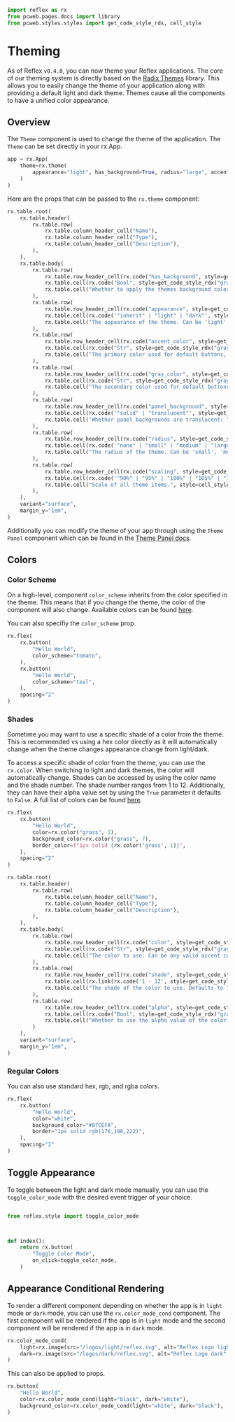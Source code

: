 ```python exec
import reflex as rx
from pcweb.pages.docs import library
from pcweb.styles.styles import get_code_style_rdx, cell_style
```

# Theming

As of Reflex `v0.4.0`, you can now theme your Reflex applications. The core of our theming system is directly based on the [Radix Themes](https://www.radix-ui.com) library. This allows you to easily change the theme of your application along with providing a default light and dark theme. Themes cause all the components to have a unified color appearance.

## Overview

The `Theme` component is used to change the theme of the application. The `Theme` can be set directly in your rx.App.

```python
app = rx.App(
    theme=rx.theme(
        appearance="light", has_background=True, radius="large", accent_color="teal"
    )
)
```

Here are the props that can be passed to the `rx.theme` component:

```python eval
rx.table.root(
    rx.table.header(
        rx.table.row(
            rx.table.column_header_cell("Name"),
            rx.table.column_header_cell("Type"),
            rx.table.column_header_cell("Description"),
        ),
    ),
    rx.table.body(
        rx.table.row(
            rx.table.row_header_cell(rx.code("has_background", style=get_code_style_rdx("violet"))),
            rx.table.cell(rx.code("Bool", style=get_code_style_rdx("gray"))),
            rx.table.cell("Whether to apply the themes background color to the theme node. Defaults to True.", style=cell_style),
        ),
        rx.table.row(
            rx.table.row_header_cell(rx.code("appearance", style=get_code_style_rdx("violet"))),
            rx.table.cell(rx.code('"inherit" | "light" | "dark"', style=get_code_style_rdx("gray"))),
            rx.table.cell("The appearance of the theme. Can be 'light' or 'dark'. Defaults to 'light'.", style=cell_style),
        ),
        rx.table.row(
            rx.table.row_header_cell(rx.code("accent_color", style=get_code_style_rdx("violet"))),
            rx.table.cell(rx.code("Str", style=get_code_style_rdx("gray"))),
            rx.table.cell("The primary color used for default buttons, typography, backgrounds, etc.", style=cell_style),
        ),
        rx.table.row(
            rx.table.row_header_cell(rx.code("gray_color", style=get_code_style_rdx("violet"))),
            rx.table.cell(rx.code("Str", style=get_code_style_rdx("gray"))),
            rx.table.cell("The secondary color used for default buttons, typography, backgrounds, etc.", style=cell_style),
        ),
        rx.table.row(
            rx.table.row_header_cell(rx.code("panel_background", style=get_code_style_rdx("violet"))),
            rx.table.cell(rx.code('"solid" | "translucent"', style=get_code_style_rdx("gray"))),
            rx.table.cell('Whether panel backgrounds are translucent: "solid" | "translucent" (default).', style=cell_style),
        ),
        rx.table.row(
            rx.table.row_header_cell(rx.code("radius", style=get_code_style_rdx("violet"))),
            rx.table.cell(rx.code('"none" | "small" | "medium" | "large" | "full"', style=get_code_style_rdx("gray"))),
            rx.table.cell("The radius of the theme. Can be 'small', 'medium', or 'large'. Defaults to 'medium'.", style=cell_style),
        ),
        rx.table.row(
            rx.table.row_header_cell(rx.code("scaling", style=get_code_style_rdx("violet"))),
            rx.table.cell(rx.code('"90%" | "95%" | "100%" | "105%" | "110%"', style=get_code_style_rdx("gray"))),
            rx.table.cell("Scale of all theme items.", style=cell_style),
        ),
    ),
    variant="surface",
    margin_y="1em",
)

```

Additionally you can modify the theme of your app through using the `Theme Panel` component which can be found in the [Theme Panel docs]({library.other.theme.path}).


## Colors

### Color Scheme

On a high-level, component `color_scheme` inherits from the color specified in the theme. This means that if you change the theme, the color of the component will also change. Available colors can be found [here](https://www.radix-ui.com/colors).

You can also specifiy the `color_scheme` prop.

```python demo
rx.flex(
    rx.button(
        "Hello World",
        color_scheme="tomato",
    ),
    rx.button(
        "Hello World",
        color_scheme="teal",
    ),
    spacing="2"
)
```

### Shades

Sometime you may want to use a specific shade of a color from the theme. This is recommended vs using a hex color directly as it will automatically change when the theme changes appearance change from light/dark.


To access a specific shade of color from the theme, you can use the `rx.color`. When switching to light and dark themes, the color will automatically change. Shades can be accessed by using the color name and the shade number. The shade number ranges from 1 to 12. Additionally, they can have their alpha value set by using the `True` parameter it defaults to `False`. A full list of colors can be found [here](https://www.radix-ui.com/colors).

```python demo
rx.flex(
    rx.button(
        "Hello World",
        color=rx.color("grass", 1),
        background_color=rx.color("grass", 7),
        border_color=f"1px solid {rx.color('grass', 1)}",
    ),
    spacing="2"
)
```

```python eval
rx.table.root(
    rx.table.header(
        rx.table.row(
            rx.table.column_header_cell("Name"),
            rx.table.column_header_cell("Type"),
            rx.table.column_header_cell("Description"),
        ),
    ),
    rx.table.body(
        rx.table.row(
            rx.table.row_header_cell(rx.code("color", style=get_code_style_rdx("violet"))),
            rx.table.cell(rx.code("Str", style=get_code_style_rdx("gray"))),
            rx.table.cell("The color to use. Can be any valid accent color or 'accent' to reference the current theme color.", style=cell_style),
        ),
        rx.table.row(
            rx.table.row_header_cell(rx.code("shade", style=get_code_style_rdx("violet"))),
            rx.table.cell(rx.link(rx.code('1 - 12', style=get_code_style_rdx("gray")), href="https://www.radix-ui.com/colors")),
            rx.table.cell("The shade of the color to use. Defaults to 7.", style=cell_style),
        ),
        rx.table.row(
            rx.table.row_header_cell(rx.code("alpha", style=get_code_style_rdx("violet"))),
            rx.table.cell(rx.code("Bool", style=get_code_style_rdx("gray"))),
            rx.table.cell("Whether to use the alpha value of the color. Defaults to False.", style=cell_style),
        )
    ),
    variant="surface",
    margin_y="1em",
)

```

### Regular Colors

You can also use standard hex, rgb, and rgba colors.

```python demo
rx.flex(
    rx.button(
        "Hello World",
        color="white",
        background_color="#87CEFA",
        border="1px solid rgb(176,196,222)",
    ),
    spacing="2"
)
```

## Toggle Appearance

To toggle between the light and dark mode manually, you can use the `toggle_color_mode` with the desired event trigger of your choice.

```python

from reflex.style import toggle_color_mode



def index():
    return rx.button(
        "Toggle Color Mode",
        on_click=toggle_color_mode,
    )
```

## Appearance Conditional Rendering

To render a different component depending on whether the app is in `light` mode or `dark` mode, you can use the `rx.color_mode_cond` component. The first component will be rendered if the app is in `light` mode and the second component will be rendered if the app is in `dark` mode.

```python demo
rx.color_mode_cond(
    light=rx.image(src="/logos/light/reflex.svg", alt="Reflex Logo light", height="4em"),
    dark=rx.image(src="/logos/dark/reflex.svg", alt="Reflex Logo dark", height="4em"),
)
```

This can also be applied to props.

```python demo
rx.button(
    "Hello World",
    color=rx.color_mode_cond(light="black", dark="white"),
    background_color=rx.color_mode_cond(light="white", dark="black"),
)
```

